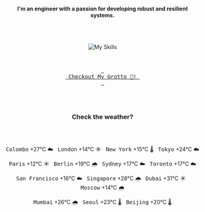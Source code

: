 <h4 align="center">I'm an engineer with a passion for developing robust and resilient systems.</h4>

<div align="center">
  <br/><br/>

![My Skills](https://go-skill-icons.vercel.app/api/icons?i=aws,azure,ts,go,docker,kubernetes,argocd,python&perline=4&theme=light)

<br/>

[<kbd> <br> Checkout My Grotto 🍵! <br> </kbd>](https://sathirak.me/)
  
</div>

<br/>
<br/>

<h3 align="center">Check the weather?</h3>
<!-- start-daily-update -->
<div align="center">
  <!-- Updated on Mon Jun 16 04:40:47 UTC 2025 --><br><br>

  <kbd>Colombo</kbd> +27°C ☁️ &nbsp; 
  <kbd>London</kbd> +14°C ☀️ &nbsp; 
  <kbd>New York</kbd> +15°C 🌡️ &nbsp; 
  <kbd>Tokyo</kbd> +24°C ☁️ <br>

  <kbd>Paris</kbd> +12°C ☀️ &nbsp; 
  <kbd>Berlin</kbd> +19°C 🌧️ &nbsp; 
  <kbd>Sydney</kbd> +17°C ☁️ &nbsp; 
  <kbd>Toronto</kbd> +17°C ☁️ <br>

  <kbd>San Francisco</kbd> +16°C ☁️ &nbsp; 
  <kbd>Singapore</kbd> +28°C 🌧️ &nbsp; 
  <kbd>Dubai</kbd> +31°C ☀️ &nbsp; 
  <kbd>Moscow</kbd> +14°C 🌧️ <br>

  <kbd>Mumbai</kbd> +26°C 🌧️ &nbsp; 
  <kbd>Seoul</kbd> +23°C 🌡️ &nbsp; 
  <kbd>Beijing</kbd> +20°C 🌡️
</div>
<!-- end-daily-update -->
